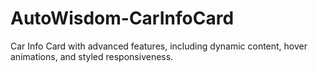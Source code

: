 # AutoWisdom-CarInfoCard
Car Info Card with advanced features, including dynamic content, hover animations, and styled responsiveness.
